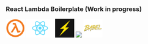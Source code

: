 ### React Lambda Boilerplate (Work in progress)

<style>
img{
  display: inline;
}
</style>

<img src="https://raw.githubusercontent.com/AvraamMavridis/lambda-react-boilerplate/master/img/Lambda.png" height="50">
<img src="https://raw.githubusercontent.com/AvraamMavridis/lambda-react-boilerplate/master/img/react.png" height="50">
<img src="https://raw.githubusercontent.com/AvraamMavridis/lambda-react-boilerplate/master/img/serverless.png" height="50">
<img src="https://raw.githubusercontent.com/AvraamMavridis/lambda-react-boilerplate/master/img/webpack.jpg" height="50">
<img src="https://raw.githubusercontent.com/AvraamMavridis/lambda-react-boilerplate/master/img/babel.png" height="50">
